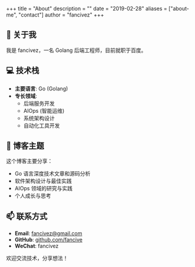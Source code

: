 +++
title = "About"
description = ""
date = "2019-02-28"
aliases = ["about-me",  "contact"]
author = "fancivez"
+++

## 👋 关于我

我是 fancivez，一名 Golang 后端工程师，目前就职于百度。

## 💻 技术栈

- **主要语言**: Go (Golang)
- **专长领域**:
  - 后端服务开发
  - AIOps (智能运维)
  - 系统架构设计
  - 自动化工具开发

## 📝 博客主题

这个博客主要分享：
- Go 语言深度技术文章和源码分析
- 软件架构设计与最佳实践
- AIOps 领域的研究与实践
- 个人成长与思考

## 📫 联系方式

- **Email**: fancivez@gmail.com
- **GitHub**: [github.com/fancive](https://github.com/fancive)
- **WeChat**: fancivez

欢迎交流技术，分享想法！